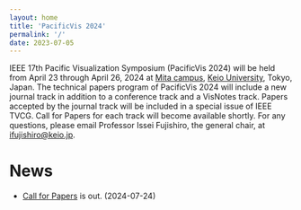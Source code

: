 ```yaml
---
layout: home
title: 'PacificVis 2024'
permalink: '/'
date: 2023-07-05
---
```


IEEE 17th Pacific Visualization Symposium (PacificVis 2024) will be held from April 23 through April 26, 2024 at [Mita campus](https://www.keio.ac.jp/en/maps/mita.html), [Keio University](https://www.keio.ac.jp/en/), Tokyo, Japan.
The technical papers program of PacificVis 2024 will include a new journal track in addition to a conference track and a VisNotes track. Papers accepted by the journal track will be included in a special issue of IEEE TVCG. Call for Papers for each track will become available shortly. For any questions, please email Professor Issei Fujishiro, the general chair, at [ifujishiro@keio.jp](mailto:ifujishiro@keio.jp).

# News

- [Call for Papers](/pvis2024/cfp/) is out. (2024-07-24)
